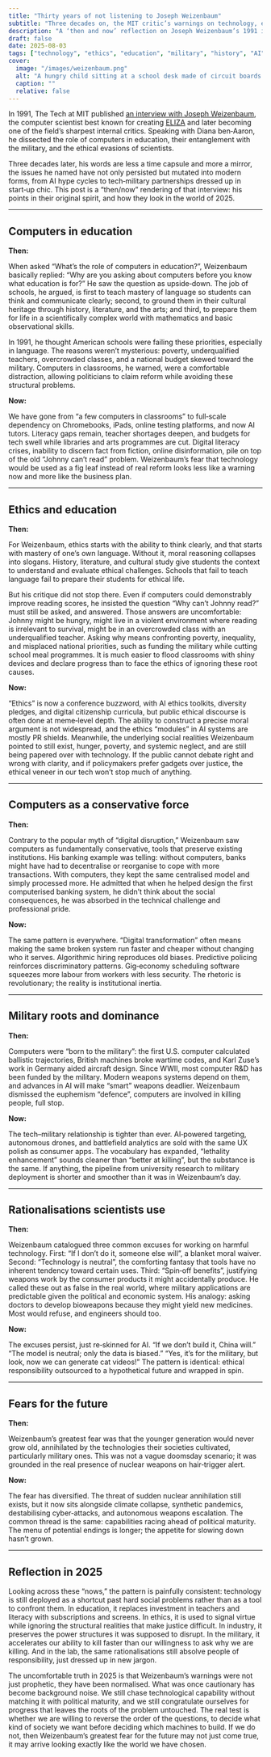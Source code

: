 ```yaml
---
title: "Thirty years of not listening to Joseph Weizenbaum"
subtitle: "Three decades on, the MIT critic’s warnings on technology, education, and the military still ring uncomfortably true."
description: "A ‘then and now’ reflection on Joseph Weizenbaum’s 1991 interview in The Tech, examining the role of computers in education, ethics, power structures, and the military, and how little has changed by 2025."
draft: false
date: 2025-08-03
tags: ["technology", "ethics", "education", "military", "history", "AI", "Joseph Weizenbaum"]
cover:
  image: "/images/weizenbaum.png"
  alt: "A hungry child sitting at a school desk made of circuit boards and screens, looking confused and isolated amid a background of headlines about poverty, underfunded schools, and rising military budgets" 
  caption: ""
  relative: false
---
```



In 1991, The Tech at MIT published [an interview with Joseph Weizenbaum](https://web.archive.org/web/20211002104454/http://tech.mit.edu/V105/N16/weisen.16n.html), 
the computer scientist best known for creating [ELIZA](https://learningpages.org/programs/eliza/) and later becoming 
one of the field’s sharpest internal critics. Speaking with Diana ben‑Aaron, he dissected the role of computers in 
education, their entanglement with the military, and the ethical evasions of scientists.

Three decades later, his words are less a time capsule and more a mirror, the issues he named have not only 
persisted but mutated into modern forms, from AI hype cycles to tech‑military partnerships dressed up in start‑up 
chic. This post is a “then/now” rendering of that interview: his points in their original spirit, and how they 
look in the world of 2025.

---

## Computers in education

**Then:**

When asked “What’s the role of computers in education?”, Weizenbaum basically replied: “Why are you asking about computers before you know what education is for?” He saw the question as upside‑down. The job of schools, he argued, is first to teach mastery of language so students can think and communicate clearly; second, to ground them in their cultural heritage through history, literature, and the arts; and third, to prepare them for life in a scientifically complex world with mathematics and basic observational skills.

In 1991, he thought American schools were failing these priorities, especially in language. The reasons weren’t mysterious: poverty, underqualified teachers, overcrowded classes, and a national budget skewed toward the military. Computers in classrooms, he warned, were a comfortable distraction, allowing politicians to claim reform while avoiding these structural problems.

**Now:**

We have gone from “a few computers in classrooms” to full‑scale dependency on Chromebooks, iPads, online testing platforms, and now AI tutors. Literacy gaps remain, teacher shortages deepen, and budgets for tech swell while libraries and arts programmes are cut. Digital literacy crises, inability to discern fact from fiction, online disinformation, pile on top of the old “Johnny can’t read” problem. Weizenbaum’s fear that technology would be used as a fig leaf instead of real reform looks less like a warning now and more like the business plan.

---

## Ethics and education

**Then:**

For Weizenbaum, ethics starts with the ability to think clearly, and that starts with mastery of one’s own language. Without it, moral reasoning collapses into slogans. History, literature, and cultural study give students the context to understand and evaluate ethical challenges. Schools that fail to teach language fail to prepare their students for ethical life.

But his critique did not stop there. Even if computers could demonstrably improve reading scores, he insisted the question “Why can’t Johnny read?” must still be asked, and answered. Those answers are uncomfortable: Johnny might be hungry, might live in a violent environment where reading is irrelevant to survival, might be in an overcrowded class with an underqualified teacher. Asking why means confronting poverty, inequality, and misplaced national priorities, such as funding the military while cutting school meal programmes. It is much easier to flood classrooms with shiny devices and declare progress than to face the ethics of ignoring these root causes.

**Now:**

“Ethics” is now a conference buzzword, with AI ethics toolkits, diversity pledges, and digital citizenship curricula, but public ethical discourse is often done at meme‑level depth. The ability to construct a precise moral argument is not widespread, and the ethics “modules” in AI systems are mostly PR shields. Meanwhile, the underlying social realities Weizenbaum pointed to still exist, hunger, poverty, and systemic neglect, and are still being papered over with technology. If the public cannot debate right and wrong with clarity, and if policymakers prefer gadgets over justice, the ethical veneer in our tech won’t stop much of anything.

---

## Computers as a conservative force

**Then:**

Contrary to the popular myth of “digital disruption,” Weizenbaum saw computers as fundamentally conservative, tools that preserve existing institutions. His banking example was telling: without computers, banks might have had to decentralise or reorganise to cope with more transactions. With computers, they kept the same centralised model and simply processed more. He admitted that when he helped design the first computerised banking system, he didn’t think about the social consequences, he was absorbed in the technical challenge and professional pride.

**Now:**

The same pattern is everywhere. “Digital transformation” often means making the same broken system run faster and cheaper without changing who it serves. Algorithmic hiring reproduces old biases. Predictive policing reinforces discriminatory patterns. Gig‑economy scheduling software squeezes more labour from workers with less security. The rhetoric is revolutionary; the reality is institutional inertia.

---

## Military roots and dominance

**Then:**

Computers were “born to the military”: the first U.S. computer calculated ballistic trajectories, British machines broke wartime codes, and Karl Zuse’s work in Germany aided aircraft design. Since WWII, most computer R\&D has been funded by the military. Modern weapons systems depend on them, and advances in AI will make “smart” weapons deadlier. Weizenbaum dismissed the euphemism “defence”, computers are involved in killing people, full stop.

**Now:**

The tech–military relationship is tighter than ever. AI‑powered targeting, autonomous drones, and battlefield analytics are sold with the same UX polish as consumer apps. The vocabulary has expanded, “lethality enhancement” sounds cleaner than “better at killing”, but the substance is the same. If anything, the pipeline from university research to military deployment is shorter and smoother than it was in Weizenbaum’s day.

---

## Rationalisations scientists use

**Then:**

Weizenbaum catalogued three common excuses for working on harmful technology. First: “If I don’t do it, someone else will”, a blanket moral waiver. Second: “Technology is neutral”, the comforting fantasy that tools have no inherent tendency toward certain uses. Third: “Spin‑off benefits”, justifying weapons work by the consumer products it might accidentally produce. He called these out as false in the real world, where military applications are predictable given the political and economic system. His analogy: asking doctors to develop bioweapons because they might yield new medicines. Most would refuse, and engineers should too.

**Now:**

The excuses persist, just re‑skinned for AI. “If we don’t build it, China will.” “The model is neutral; only the data is biased.” “Yes, it’s for the military, but look, now we can generate cat videos!” The pattern is identical: ethical responsibility outsourced to a hypothetical future and wrapped in spin.

---

## Fears for the future

**Then:**

Weizenbaum’s greatest fear was that the younger generation would never grow old, annihilated by the technologies their societies cultivated, particularly military ones. This was not a vague doomsday scenario; it was grounded in the real presence of nuclear weapons on hair‑trigger alert.

**Now:**

The fear has diversified. The threat of sudden nuclear annihilation still exists, but it now sits alongside climate collapse, synthetic pandemics, destabilising cyber‑attacks, and autonomous weapons escalation. The common thread is the same: capabilities racing ahead of political maturity. The menu of potential endings is longer; the appetite for slowing down hasn’t grown.

---

## Reflection in 2025

Looking across these “nows,” the pattern is painfully consistent: technology is still deployed as a shortcut past hard social problems rather than as a tool to confront them. In education, it replaces investment in teachers and literacy with subscriptions and screens. In ethics, it is used to signal virtue while ignoring the structural realities that make justice difficult. In industry, it preserves the power structures it was supposed to disrupt. In the military, it accelerates our ability to kill faster than our willingness to ask why we are killing. And in the lab, the same rationalisations still absolve people of responsibility, just dressed up in new jargon.

The uncomfortable truth in 2025 is that Weizenbaum’s warnings were not just prophetic, they have been normalised. What was once cautionary has become background noise. We still chase technological capability without matching it with political maturity, and we still congratulate ourselves for progress that leaves the roots of the problem untouched. The real test is whether we are willing to reverse the order of the questions, to decide what kind of society we want before deciding which machines to build. If we do not, then Weizenbaum’s greatest fear for the future may not just come true, it may arrive looking exactly like the world we have chosen.

